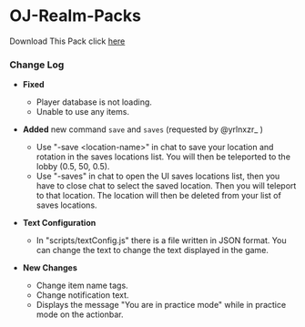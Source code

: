 # OJ-Realm-Packs

Download This Pack click [here](https://github.com/wuw-sh/OJ-Realm-Packs/archive/refs/heads/master.zip)

### Change Log

- **Fixed**
  - Player database is not loading.
  - Unable to use any items.

- **Added** new command `save` and `saves` (requested by @yrlnxzr_ )
  - Use "-save \<location-name>" in chat to save your location and rotation in the saves locations list. You will then be teleported to the lobby (0.5, 50, 0.5).
  - Use "-saves" in chat to open the UI saves locations list, then you have to close chat to select the saved location. Then you will teleport to that location. The location will then be deleted from your list of saves locations.
- **Text Configuration**
  - In "scripts/textConfig.js" there is a file written in JSON format. You can change the text to change the text displayed in the game.
- **New Changes**
  - Change item name tags.
  - Change notification text.
  - Displays the message "You are in practice mode" while in practice mode on the actionbar.
